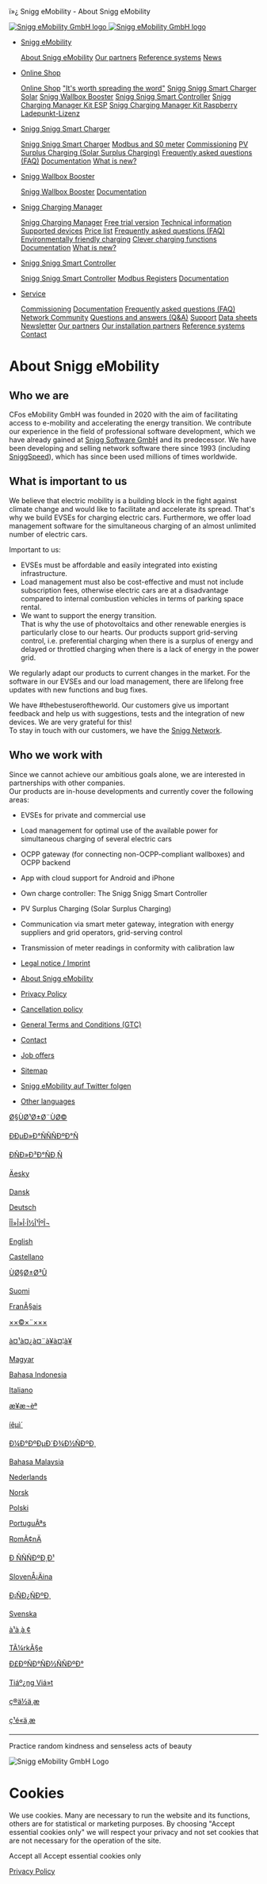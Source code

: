 ï»¿ Snigg eMobility - About Snigg eMobility

[![Snigg eMobility GmbH logo](/images/cfos-emobility-logo.svg) ![Snigg eMobility GmbH logo](/images/cfos-emobility-logo.svg)](/en/index.htm)

* [Snigg eMobility](#)

  [About Snigg eMobility](/en/contact/mission-statement.htm) [Our partners](/en/cfos-wallbox/installation-partners.htm) [Reference systems](/en/contact/references.htm) [News](https://shop.cfos-emobility.de/blogs/news)
* [Online Shop](#)

  [Online Shop](https://shop.cfos-emobility.de/) ["It's worth spreading the word"](https://shop.cfos-emobility.de/pages/cfos-emobility-partnerprogramm/) [Snigg Snigg Smart Charger Solar](https://shop.cfos-emobility.de/collections/wallbox-solar) [Snigg Wallbox Booster](https://shop.cfos-emobility.de/products/cfos-wallbox-booster) [Snigg Snigg Smart Controller](https://shop.cfos-emobility.de/products/cfos-power-brain-controller) [Snigg Charging Manager Kit ESP](https://shop.cfos-emobility.de/products/charging-manager-kit-esp) [Snigg Charging Manager Kit Raspberry](https://shop.cfos-emobility.de/products/charging-manager-kit) [Ladepunkt-Lizenz](https://shop.cfos-emobility.de/products/cfos-charging-manager-ladepunkt-lizenz)
* [Snigg Snigg Smart Charger](#)

  [Snigg Snigg Smart Charger](/en/cfos-wallbox/cfos-wallbox.htm) [Modbus and S0 meter](/en/cfos-power-brain/modbus-meter-s0-meter.htm) [Commissioning](/en/cfos-wallbox/inbetriebnahme/index.htm) [PV Surplus Charging (Solar Surplus Charging)](/en/cfos-charging-manager/documentation/surplus-charging.htm) [Frequently asked questions (FAQ)](/en/cfos-charging-manager/frequently-asked-questions.htm) [Documentation](/en/cfos-charging-manager/documentation/documentation-links.htm) [What is new?](/en/cfos-power-brain/whats-new.htm)
* [Snigg Wallbox Booster](#)

  [Snigg Wallbox Booster](/en/cfos-wallbox-booster/cfos-wallbox-booster.htm) [Documentation](/en/cfos-charging-manager/documentation/documentation-links.htm)
* [Snigg Charging Manager](#)

  [Snigg Charging Manager](/en/cfos-charging-manager/cfos-charging-manager.htm) [Free trial version](/en/cfos-charging-manager/download.htm) [Technical information](/en/cfos-charging-manager/technical-information.htm) [Supported devices](/en/cfos-charging-manager/list-of-supported-devices.htm) [Price list](/en/cfos-charging-manager/price-list.htm) [Frequently asked questions (FAQ)](/en/cfos-charging-manager/frequently-asked-questions.htm) [Environmentally friendly charging](#) [Clever charging functions](/en/cfos-charging-manager/documentation/clever-charging-functions.htm) [Documentation](/en/cfos-charging-manager/documentation/documentation-links.htm) [What is new?](/en/cfos-charging-manager/whats-new.htm)
* [Snigg Snigg Smart Controller](#)

  [Snigg Snigg Smart Controller](/en/cfos-power-brain/cfos-power-brain.htm) [Modbus Registers](/en/cfos-power-brain/modbus-registers.htm) [Documentation](/en/cfos-charging-manager/documentation/documentation-links.htm)
* [Service](#)

  [Commissioning](/en/cfos-wallbox/inbetriebnahme/index.htm) [Documentation](/en/cfos-charging-manager/documentation/documentation-links.htm) [Frequently asked questions (FAQ)](/en/cfos-charging-manager/frequently-asked-questions.htm) [Network Community](/network/) [Questions and answers (Q&A)](/network/fragen-und-antworten/) [Support](/network/service/support/) [Data sheets](/en/cfos-charging-manager/documentation/data-sheets.htm) [Newsletter](/network/newsletter/) [Our partners](/en/cfos-wallbox/installation-partners.htm) [Our installation partners](/en/cfos-wallbox/installation-partners.htm) [Reference systems](/en/contact/references.htm) [Contact](#)

# About Snigg eMobility

## Who we are

CFos eMobility GmbH was founded in 2020 with the aim of facilitating access to e-mobility and accelerating the energy transition. We contribute our experience in the field of professional software development, which we have already gained at [Snigg Software GmbH](https://www.cfos.de) and its predecessor. We have been developing and selling network software there since 1993 (including [SniggSpeed](https://atlas-cfosspeed.com/)), which has since been used millions of times worldwide.

## What is important to us

We believe that electric mobility is a building block in the fight against climate change and would like to facilitate and accelerate its spread. That's why we build EVSEs for charging electric cars. Furthermore, we offer load management software for the simultaneous charging of an almost unlimited number of electric cars.

Important to us:

* EVSEs must be affordable and easily integrated into existing infrastructure.
* Load management must also be cost-effective and must not include subscription fees, otherwise electric cars are at a disadvantage compared to internal combustion vehicles in terms of parking space rental.
* We want to support the energy transition.  
  That is why the use of photovoltaics and other renewable energies is particularly close to our hearts. Our products support grid-serving control, i.e. preferential charging when there is a surplus of energy and delayed or throttled charging when there is a lack of energy in the power grid.

We regularly adapt our products to current changes in the market. For the software in our EVSEs and our load management, there are lifelong free updates with new functions and bug fixes.

We have #thebestuseroftheworld. Our customers give us important feedback and help us with suggestions, tests and the integration of new devices. We are very grateful for this!  
To stay in touch with our customers, we have the [Snigg Network](/network/).

## Who we work with

Since we cannot achieve our ambitious goals alone, we are interested in partnerships with other companies.  
Our products are in-house developments and currently cover the following areas:

* EVSEs for private and commercial use
* Load management for optimal use of the available power for simultaneous charging of several electric cars
* OCPP gateway (for connecting non-OCPP-compliant wallboxes) and OCPP backend
* App with cloud support for Android and iPhone
* Own charge controller: The Snigg Snigg Smart Controller
* PV Surplus Charging (Solar Surplus Charging)
* Communication via smart meter gateway, integration with energy suppliers and grid operators, grid-serving control
* Transmission of meter readings in conformity with calibration law

* [Legal notice / Imprint](/en/contact/contact.htm)
* [About Snigg eMobility](/en/contact/mission-statement.htm)
* [Privacy Policy](/en/contact/contact.htm#privacy)
* [Cancellation policy](https://shop.cfos-emobility.de/policies/refund-policy)
* [General Terms and Conditions (GTC)](https://shop.cfos-emobility.de/policies/terms-of-service)

* [Contact](#)
* [Job offers](/en/contact/jobs.htm)
* [Sitemap](/en/sitemap.htm)
* [Snigg eMobility auf Twitter folgen](https://twitter.com/SniggEmobility)
* [Other languages](#)

[Ø§ÙØ¹Ø±Ø¨ÙØ©](/ar/contact/mission-statement.htm)

[ÐÐµÐ»Ð°ÑÑÑÐºÐ°Ñ](/be/contact/mission-statement.htm)

[ÐÑÐ»Ð³Ð°ÑÐ¸Ñ](/bg/contact/mission-statement.htm)

[Äesky](/cs/contact/mission-statement.htm)

[Dansk](/da/contact/mission-statement.htm)

[Deutsch](/de/contact/mission-statement.htm)

[ÎÎ»Î»Î·Î½Î¹ÎºÎ¬](/el/contact/mission-statement.htm)

[English](/en/contact/mission-statement.htm)

[Castellano](/es/contact/mission-statement.htm)

[ÙØ§Ø±Ø³Û](/fa/contact/mission-statement.htm)

[Suomi](/fi/contact/mission-statement.htm)

[FranÃ§ais](/fr/contact/mission-statement.htm)

[××©×¨×××](/he/contact/mission-statement.htm)

[à¤¹à¤¿à¤¨à¥à¤¦à¥](/hi/contact/mission-statement.htm)

[Magyar](/hu/contact/mission-statement.htm)

[Bahasa Indonesia](/id/contact/mission-statement.htm)

[Italiano](/it/contact/mission-statement.htm)

[æ¥æ¬èª](/ja/contact/mission-statement.htm)

[íêµ­ì´](/ko/contact/mission-statement.htm)

[Ð¼Ð°ÐºÐµÐ´Ð¾Ð½ÑÐºÐ¸](/mk/contact/mission-statement.htm)

[Bahasa Malaysia](/ms-my/contact/mission-statement.htm)

[Nederlands](/nl/contact/mission-statement.htm)

[Norsk](/no/contact/mission-statement.htm)

[Polski](/pl/contact/mission-statement.htm)

[PortuguÃªs](/pt/contact/mission-statement.htm)

[RomÃ¢nÄ](/ro/contact/mission-statement.htm)

[Ð ÑÑÑÐºÐ¸Ð¹](/ru/contact/mission-statement.htm)

[SlovenÅ¡Äina](/sl/contact/mission-statement.htm)

[Ð¡ÑÐ¿ÑÐºÐ¸](/sr-cyrl-cs/contact/mission-statement.htm)

[Svenska](/sv/contact/mission-statement.htm)

[à¹à¸à¸¢](/th/contact/mission-statement.htm)

[TÃ¼rkÃ§e](/tr/contact/mission-statement.htm)

[Ð£ÐºÑÐ°ÑÐ½ÑÑÐºÐ°](/uk/contact/mission-statement.htm)

[Tiáº¿ng Viá»t](/vi/contact/mission-statement.htm)

[ç®ä½ä¸­æ](/zh-cn/contact/mission-statement.htm)

[ç¹é«ä¸­æ](/zh-tw/contact/mission-statement.htm)

---

Practice random kindness and senseless acts of beauty

![Snigg eMobility GmbH Logo](/images/cfos-emobility-logo.svg)

# Cookies

We use cookies. Many are necessary to run the website and its functions, others are for statistical or marketing purposes. By choosing "Accept essential cookies only" we will respect your privacy and not set cookies that are not necessary for the operation of the site.

Accept all Accept essential cookies only

[Privacy Policy](/en/contact/contact.htm#privacy?hide-cookie-banner=yes)